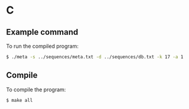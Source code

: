 # C

## Example command

To run the compiled program:

```bash
$ ./meta -s ../sequences/meta.txt -d ../sequences/db.txt -k 17 -a 1
```

## Compile

To compile the program:

```bash
$ make all
```